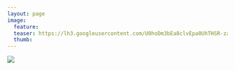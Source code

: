 ```yaml
---
layout: page
image:
  feature:
  teaser: https://lh3.googleusercontent.com/U0hoDm3bEa8clvEpa0UhTHSR-za3oYbAdQs_-rVeY9k=w245
  thumb:
---
```


[![](https://lh3.googleusercontent.com/sghTeXddcLj_10k05gTN98UBieYU6EWwIsh5cZeBW2c=w800)](https://lh3.googleusercontent.com/sghTeXddcLj_10k05gTN98UBieYU6EWwIsh5cZeBW2c=s0)
